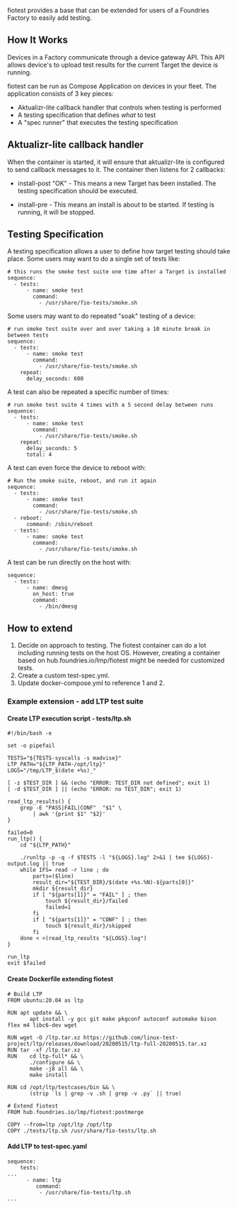 fiotest provides a base that can be extended for users of a Foundries Factory
to easily add testing.

## How It Works

Devices in a Factory communicate through a device gateway API. This API allows
device's to upload test results for the current Target the device is running.

fiotest can be run as Compose Application on devices in your fleet. The
application consists of 3 key pieces:

 * Aktualizr-lite callback handler that controls when testing is performed
 * A testing specification that defines *what* to test
 * A "spec runner" that executes the testing specification

## Aktualizr-lite callback handler

When the container is started, it will ensure that aktualizr-lite is configured
to send callback messages to it. The container then listens for 2 callbacks:

 * install-post "OK" - This means a new Target has been installed. The
   testing specification should be executed.

 * install-pre - This means an install is about to be started. If testing is
   running, it will be stopped.

## Testing Specification

A testing specification allows a user to define how target testing should
take place. Some users may want to do a single set of tests like:
~~~
# this runs the smoke test suite one time after a Target is installed
sequence:
  - tests:
      - name: smoke test
        command:
          - /usr/share/fio-tests/smoke.sh
~~~

Some users may want to do repeated "soak" testing of a device:
~~~
# run smoke test suite over and over taking a 10 minute break in between tests
sequence:
  - tests:
      - name: smoke test
        command:
          - /usr/share/fio-tests/smoke.sh
    repeat:
      delay_seconds: 600
~~~

A test can also be repeated a specific number of times:
~~~
# run smoke test suite 4 times with a 5 second delay between runs
sequence:
  - tests:
      - name: smoke test
        command:
          - /usr/share/fio-tests/smoke.sh
    repeat:
      delay_seconds: 5
      total: 4
~~~

A test can even force the device to reboot with:
~~~
# Run the smoke suite, reboot, and run it again
sequence:
  - tests:
      - name: smoke test
        command:
          - /usr/share/fio-tests/smoke.sh
  - reboot:
      command: /sbin/reboot
  - tests:
      - name: smoke test
        command:
          - /usr/share/fio-tests/smoke.sh
~~~

A test can be run directly on the host with:
~~~
sequence:
  - tests:
      - name: dmesg
        on_host: true
        command:
          - /bin/dmesg
~~~

## How to extend

1. Decide on approach to testing. The fiotest container can do a lot including
   running tests on the host OS. However, creating a container based on
   hub.foundries.io/lmp/fiotest might be needed for customized tests.
2. Create a custom test-spec.yml.
3. Update docker-compose.yml to reference 1 and 2.

### Example extension - add LTP test suite

#### Create LTP execution script - tests/ltp.sh
~~~
#!/bin/bash -e

set -o pipefail

TESTS="${TESTS-syscalls -s madvise}"
LTP_PATH="${LTP_PATH-/opt/ltp}"
LOGS="/tmp/LTP_$(date +%s)_"

[ -z $TEST_DIR ] && (echo "ERROR: TEST_DIR not defined"; exit 1)
[ -d $TEST_DIR ] || (echo "ERROR: no TEST_DIR"; exit 1)

read_ltp_results() {
	grep -E "PASS|FAIL|CONF"  "$1" \
		| awk '{print $1" "$2}'
}

failed=0
run_ltp() {
	cd "${LTP_PATH}"

	./runltp -p -q -f $TESTS -l "${LOGS}.log" 2>&1 | tee ${LOGS}-output.log || true
	while IFS= read -r line ; do
		parts=($line)
		result_dir="${TEST_DIR}/$(date +%s.%N)-${parts[0]}"
		mkdir ${result_dir}
		if [ "${parts[1]}" = "FAIL" ] ; then
			touch ${result_dir}/failed
			failed=1
		fi
		if [ "${parts[1]}" = "CONF" ] ; then
			touch ${result_dir}/skipped
		fi
	done < <(read_ltp_results "${LOGS}.log")
}

run_ltp
exit $failed
~~~

#### Create Dockerfile extending fiotest
~~~
# Build LTP
FROM ubuntu:20.04 as ltp

RUN apt update && \
       apt install -y gcc git make pkgconf autoconf automake bison flex m4 libc6-dev wget

RUN wget -O /ltp.tar.xz https://github.com/linux-test-project/ltp/releases/download/20200515/ltp-full-20200515.tar.xz
RUN tar -xf /ltp.tar.xz
RUN    cd ltp-full* && \
       ./configure && \
       make -j8 all && \
       make install

RUN cd /opt/ltp/testcases/bin && \
       (strip `ls | grep -v .sh | grep -v .py` || true)

# Extend fiotest
FROM hub.foundries.io/lmp/fiotest:postmerge

COPY --from=ltp /opt/ltp /opt/ltp
COPY ./tests/ltp.sh /usr/share/fio-tests/ltp.sh
~~~

#### Add LTP to test-spec.yaml
~~~
sequence:
    tests:
...
      - name: ltp
         command:
          - /usr/share/fio-tests/ltp.sh
...
~~~
